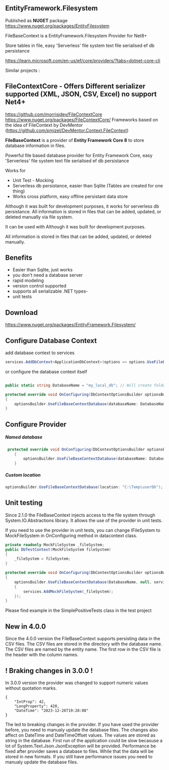 ## EntityFramework.Filesystem 


Published as **NUGET** package https://www.nuget.org/packages/EntityFilesystem 


FileBaseContext is a EntityFramework.Filesystem Provider for Net8+

Store tables in file, easy 'Serverless' file system text file serialised ef db persistance

https://learn.microsoft.com/en-us/ef/core/providers/?tabs=dotnet-core-cli

Similar projects : 

## FileContextCore - Offers Different serializer supported (XML, JSON, CSV, Excel) no support Net4+
https://github.com/morrisjdev/FileContextCore
https://www.nuget.org/packages/FileContextCore/
Frameworks based on the idea of FileContext by DevMentor (https://github.com/pmizel/DevMentor.Context.FileContext)


**FileBaseContext** is a provider of **Entity Framework Core 8** to store database information in files. 

Powerful file based database provider for Entity Framework Core, easy 'Serverless' file system text file serialised ef db persistance

Works for
- Unit Test - Mocking
- Serverless db persistance, easier than Sqlite (Tables are created for one thing)
- Works cross platform, easy offline persistant data store
      
Although it was built for development purposes, it works for serverless db persistance. All information is stored in files that can be added, updated, or deleted manually via file system.

It can be used with Although it was built for development purposes. 

All information is stored in files that can be added, updated, or deleted manually.

## Benefits
- Easier than Sqlite, just works 
- you don't need a database server
- rapid modeling
- version control supported
- supports all serializable .NET types-
- unit tests

## Download



https://www.nuget.org/packages/EntityFramework.Filesystem/

## Configure Database Context

add database context to services

```cs
services.AddDbContext<ApplicationDbContext>(options => options.UseFileBaseContextDatabase("dbUser"));
```

or configure the database context itself

```cs

public static string DatabaseName = "my_local_db"; // Will create folder  \bin\my_local_db and tables.json files

protected override void OnConfiguring(DbContextOptionsBuilder optionsBuilder)
{
    optionsBuilder.UseFileBaseContextDatabase(databaseName: DatabaseName); 
}
```

## Configure Provider

##### Named database 
```cs
 protected override void OnConfiguring(DbContextOptionsBuilder optionsBuilder)
    {
        optionsBuilder.UseFileBaseContextDatabase(databaseName: DatabaseName); 
    }
```

##### Custom location
```cs
optionsBuilder.UseFileBaseContextDatabase(location: "C:\Temp\userDb");
```

## Unit testing

Since 2.1.0 the FileBaseContext injects access to the file system through System.IO.Abstractions library. It allows the use of the provider in unit tests.

If you need to use the provider in unit tests, you can change IFileSystem to MockFileSystem in OnConfiguring method in datacontext class.

```cs
private readonly MockFileSystem _fileSystem;
public DbTestContext(MockFileSystem fileSystem)
{
    _fileSystem = fileSystem;
}

protected override void OnConfiguring(DbContextOptionsBuilder optionsBuilder)
{
    optionsBuilder.UseFileBaseContextDatabase(DatabaseName, null, services =>
    {
        services.AddMockFileSystem(_fileSystem);
    });
}
```
Please find example in the SimplePositiveTests class in the test project

## New in 4.0.0

Since the 4.0.0 version the FileBaseContext supports persisting data in the CSV files.
The CSV files are stored in the directory with the database name. 
The CSV files are named by the entity name. 
The first row in the CSV file is the header with the column names.

## ! Braking changes in 3.0.0 !

In 3.0.0 version the provider was changed to support numeric values without quotation marks.

```
{
    "IntProp": 42,
    "LongProperty": 420,
    "DateTime": "2023-12-26T19:28:08"
}
```

The led to breaking changes in the provider. If you have used the provider before, you need to manualy update the database files. 
The changes also affect on DateTime and DateTimeOffset values. The values are stored as string in the database.
First run of the application could be slow becasuse a lot of System.Text.Json.JsonException will be provided.
Performance be fixed after provider saves a database to files. While that the data will be stored in new formats.
If you still have performance issues you need to manualy update the database files.
